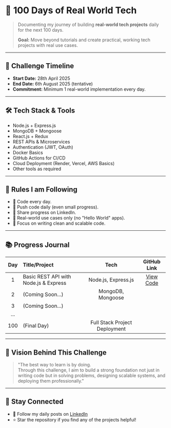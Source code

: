 # 🚀 100 Days of Real World Tech

> Documenting my journey of building **real-world tech projects** daily for the next 100 days.  
>  
> **Goal:** Move beyond tutorials and create practical, working tech projects with real use cases.

---

## 📅 Challenge Timeline

- **Start Date:** 28th April 2025
- **End Date:** 6th August 2025 (tentative)
- **Commitment:** Minimum 1 real-world implementation every day.

---

## 🛠️ Tech Stack & Tools

- Node.js + Express.js
- MongoDB + Mongoose
- React.js + Redux
- REST APIs & Microservices
- Authentication (JWT, OAuth)
- Docker Basics
- GitHub Actions for CI/CD
- Cloud Deployment (Render, Vercel, AWS Basics)
- Other tools as required

---

## 📜 Rules I am Following

- 📌 Code every day.
- 📌 Push code daily (even small progress).
- 📌 Share progress on LinkedIn.
- 📌 Real-world use cases only (no "Hello World" apps).
- 📌 Focus on writing clean and scalable code.

---

## 📚 Progress Journal

| Day | Title/Project | Tech | GitHub Link |
|:---:|:--------------|:----:|:-----------:|
| 1 | Basic REST API with Node.js & Express | Node.js, Express.js | [View Code](your-day1-link-here) |
| 2 | (Coming Soon...) | MongoDB, Mongoose |  |
| 3 | (Coming Soon...) |  |  |
| ... |  |  |  |
| 100 | (Final Day) | Full Stack Project Deployment |  |

---

## 🎯 Vision Behind This Challenge

> "The best way to learn is by doing.  
> Through this challenge, I aim to build a strong foundation not just in writing code but in solving problems, designing scalable systems, and deploying them professionally."

---

## 📢 Stay Connected

- 💬 Follow my daily posts on [LinkedIn](https://www.linkedin.com/in/nileshdhankani/)
- ⭐ Star the repository if you find any of the projects helpful!
